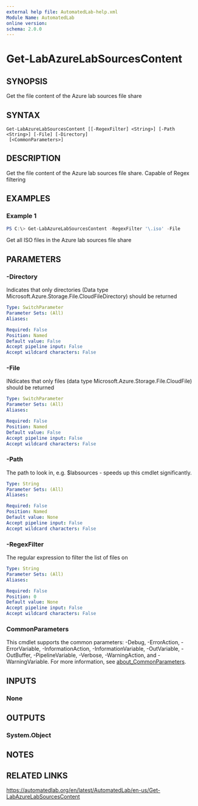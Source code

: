 ```yaml
---
external help file: AutomatedLab-help.xml
Module Name: AutomatedLab
online version:
schema: 2.0.0
---
```


# Get-LabAzureLabSourcesContent

## SYNOPSIS
Get the file content of the Azure lab sources file share

## SYNTAX

```
Get-LabAzureLabSourcesContent [[-RegexFilter] <String>] [-Path <String>] [-File] [-Directory]
 [<CommonParameters>]
```

## DESCRIPTION
Get the file content of the Azure lab sources file share.
Capable of Regex filtering

## EXAMPLES

### Example 1
```powershell
PS C:\> Get-LabAzureLabSourcesContent -RegexFilter '\.iso' -File
```

Get all ISO files in the Azure lab sources file share

## PARAMETERS

### -Directory
Indicates that only directories (Data type Microsoft.Azure.Storage.File.CloudFileDirectory) should be returned

```yaml
Type: SwitchParameter
Parameter Sets: (All)
Aliases:

Required: False
Position: Named
Default value: False
Accept pipeline input: False
Accept wildcard characters: False
```

### -File
INdicates that only files (data type Microsoft.Azure.Storage.File.CloudFile) should be returned

```yaml
Type: SwitchParameter
Parameter Sets: (All)
Aliases:

Required: False
Position: Named
Default value: False
Accept pipeline input: False
Accept wildcard characters: False
```

### -Path
The path to look in, e.g.
$labsources - speeds up this cmdlet significantly.

```yaml
Type: String
Parameter Sets: (All)
Aliases:

Required: False
Position: Named
Default value: None
Accept pipeline input: False
Accept wildcard characters: False
```

### -RegexFilter
The regular expression to filter the list of files on

```yaml
Type: String
Parameter Sets: (All)
Aliases:

Required: False
Position: 0
Default value: None
Accept pipeline input: False
Accept wildcard characters: False
```

### CommonParameters
This cmdlet supports the common parameters: -Debug, -ErrorAction, -ErrorVariable, -InformationAction, -InformationVariable, -OutVariable, -OutBuffer, -PipelineVariable, -Verbose, -WarningAction, and -WarningVariable. For more information, see [about_CommonParameters](http://go.microsoft.com/fwlink/?LinkID=113216).

## INPUTS

### None
## OUTPUTS

### System.Object
## NOTES

## RELATED LINKS
https://automatedlab.org/en/latest/AutomatedLab/en-us/Get-LabAzureLabSourcesContent
